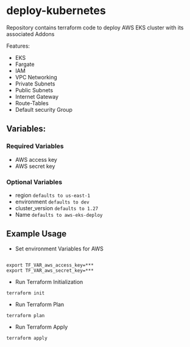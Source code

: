 # deploy-kubernetes
Repository contains terraform code to deploy AWS EKS cluster with its associated Addons

Features:

* EKS
* Fargate
* IAM
* VPC Networking
* Private Subnets
* Public Subnets
* Internet Gateway
* Route-Tables
* Default security Group



## Variables:

### Required Variables

- AWS access key
- AWS secret key
                  

### Optional Variables

- region            `defaults to us-east-1`    
- environment       `defaults to dev`  
- cluster_version   `defaults to 1.27`  
- Name              `defaults to aws-eks-deploy`  

## Example Usage

- Set environment Variables for AWS

```shell

export TF_VAR_aws_access_key=***
export TF_VAR_aws_secret_key=***
```
- Run Terraform Initialization

```shell
terraform init
```

- Run Terraform Plan

```shell
terraform plan
```

- Run Terraform Apply

```shell
terraform apply
```